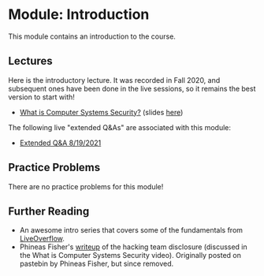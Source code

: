 # Module: Introduction

This module contains an introduction to the course.

## Lectures

Here is the introductory lecture. It was recorded in Fall 2020, and subsequent ones have been done in the live sessions, so it remains the best version to start with!

- [What is Computer Systems Security?](https://www.youtube.com/watch?v=bJTThdqui0g) (slides [here](https://docs.google.com/presentation/d/1YlTxeZg03P234EgG4E4JNGcit6LZovAxfYGL1YSLwfc/edit?usp=sharing))

The following live "extended Q&As" are associated with this module:

- [Extended Q&A 8/19/2021](https://www.youtube.com/watch?v=2chgNhxt-Kc)

## Practice Problems

There are no practice problems for this module!

## Further Reading

- An awesome intro series that covers some of the fundamentals from [LiveOverflow](https://www.youtube.com/watch?v=iyAyN3GFM7A&list=PLhixgUqwRTjxglIswKp9mpkfPNfHkzyeN&index=1).
- Phineas Fisher's [writeup](intro/phisher-hackback.txt) of the hacking team disclosure (discussed in the What is Computer Systems Security video). Originally posted on pastebin by Phineas Fisher, but since removed.
